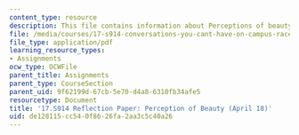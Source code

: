 ```yaml
---
content_type: resource
description: This file contains information about Perceptions of beauty.
file: /media/courses/17-s914-conversations-you-cant-have-on-campus-race-ethnicity-gender-and-identity-spring-2012/de128115cc540f8626fa2aa3c5c40a26_MIT17_S914S12_beauty1.pdf
file_type: application/pdf
learning_resource_types:
- Assignments
ocw_type: OCWFile
parent_title: Assignments
parent_type: CourseSection
parent_uid: 9f62199d-67cb-5e70-d4a8-6310fb34afe5
resourcetype: Document
title: '17.S914 Reflection Paper: Perception of Beauty (April 18)'
uid: de128115-cc54-0f86-26fa-2aa3c5c40a26
---
```

